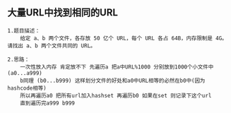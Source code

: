 ## 大量URL中找到相同的URL

    1.题目描述：
        给定 a、b 两个文件，各存放 50 亿个 URL，每个 URL 各占 64B，内存限制是 4G。请找出 a、b 两个文件共同的 URL。
    
    2.思路：
        一次性放入内存 肯定放不下 先遍历a 把a中URL%1000 分别放到1000个小文件中(a0...a999) 
        b同理 (b0...b999) 这样划分文件的好处和a0中URL相等的必然在b0中(因为hashcode相等) 
        所以再遍历a0 把所有url加入hashset 再遍历b0 如果在set 则记录下这个url 
        直到遍历完a999 b999
    